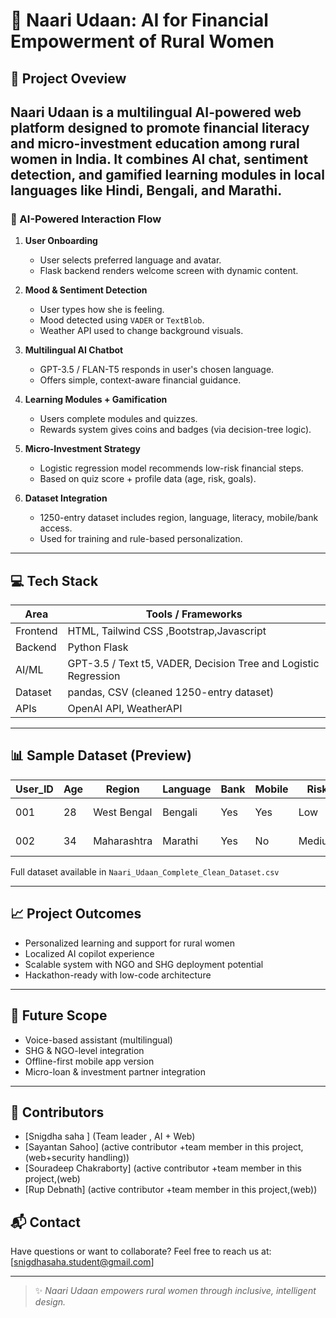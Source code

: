 # 🌸 Naari Udaan: AI for Financial Empowerment of Rural Women

## 📌 Project Oveview
**Naari Udaan** is a  multilingual AI-powered web platform designed to promote financial literacy and micro-investment education among rural women in India. It combines AI chat, sentiment detection, and gamified learning modules in local languages like Hindi, Bengali, and Marathi.
--------
### 🧠 AI-Powered Interaction Flow
1. **User Onboarding**
   - User selects preferred language and avatar.
   - Flask backend renders welcome screen with dynamic content.

2. **Mood & Sentiment Detection**
   - User types how she is feeling.
   - Mood detected using `VADER` or `TextBlob`.
   - Weather API used to change background visuals.

3. **Multilingual AI Chatbot**
   - GPT-3.5 / FLAN-T5 responds in user's chosen language.
   - Offers simple, context-aware financial guidance.

4. **Learning Modules + Gamification**
   - Users complete modules and quizzes.
   - Rewards system gives coins and badges (via decision-tree logic).

5. **Micro-Investment Strategy**
   - Logistic regression model recommends low-risk financial steps.
   - Based on quiz score + profile data (age, risk, goals).

6. **Dataset Integration**
   - 1250-entry dataset includes region, language, literacy, mobile/bank access.
   - Used for training and rule-based personalization.

---

## 💻 Tech Stack
| Area        | Tools / Frameworks                          |
|-------------|----------------------------------------------|
| Frontend    | HTML, Tailwind CSS ,Bootstrap,Javascript                       |
| Backend     | Python Flask                                |
| AI/ML       | GPT-3.5 / Text t5, VADER, Decision Tree and Logistic Regression |
| Dataset     | pandas, CSV (cleaned 1250-entry dataset)     |
| APIs        | OpenAI API, WeatherAPI                      |

---

## 📊 Sample Dataset (Preview)
| User_ID | Age | Region       | Language | Bank | Mobile | Risk  | Goal               | Quiz_Score |
|---------|-----|--------------|----------|------|--------|-------|--------------------|------------|
| 001     | 28  | West Bengal  | Bengali  | Yes  | Yes    | Low   | Start Savings      | 74         |
| 002     | 34  | Maharashtra  | Marathi  | Yes  | No     | Medium| Dairy Business     | 67         |

Full dataset available in `Naari_Udaan_Complete_Clean_Dataset.csv`

---

## 📈 Project Outcomes
- Personalized learning and support for rural women
- Localized AI copilot experience
- Scalable system with NGO and SHG deployment potential
- Hackathon-ready with low-code architecture

---

## 🚀 Future Scope
- Voice-based assistant (multilingual)
- SHG & NGO-level integration
- Offline-first mobile app version
- Micro-loan & investment partner integration

---

## 🤝 Contributors
-  [Snigdha saha ] (Team leader , AI + Web)
-  [Sayantan Sahoo] (active contributor +team member in this project,(web+security handling))
-  [Souradeep Chakraborty] (active contributor +team member in this project,(web)
-  [Rup Debnath] (active contributor +team member in this project,(web))


## 📬 Contact
Have questions or want to collaborate?
Feel free to reach us at: [snigdhasaha.student@gmail.com]

---

> ✨ *Naari Udaan empowers rural women through inclusive, intelligent design.*
